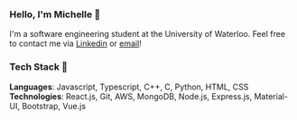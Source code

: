 ### Hello, I'm Michelle 🙂

<!--
**michelleshx/michelleshx** is a ✨ _special_ ✨ repository because its `README.md` (this file) appears on your GitHub profile.

Here are some ideas to get you started:

- 🔭 I’m currently working on ...
- 🌱 I’m currently learning ...
- 👯 I’m looking to collaborate on ...
- 🤔 I’m looking for help with ...
- 💬 Ask me about ...
- ⚡ Fun fact: ...
-->
I'm a software engineering student at the University of Waterloo. Feel free to contact me via [Linkedin](www.linkedin.com/in/xu-michelle) or 
[email](michelleshx462@gmail.com)!  


### Tech Stack 🔨
**Languages**: Javascript, Typescript, C++, C, Python, HTML, CSS  
**Technologies**: React.js, Git, AWS, MongoDB, Node.js, Express.js, Material-UI, Bootstrap, Vue.js  
